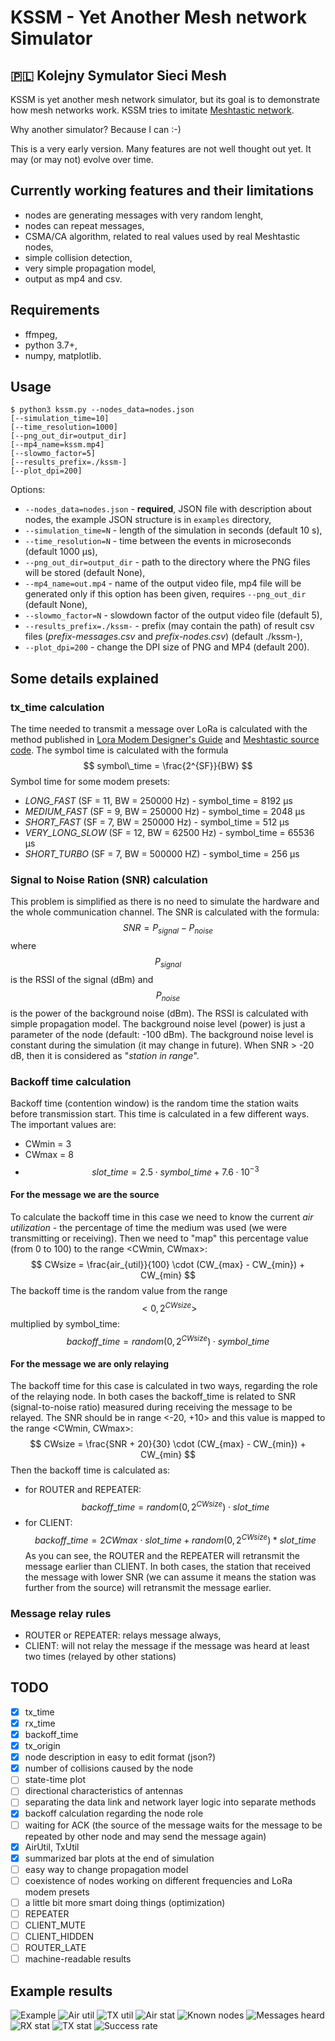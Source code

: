 # KSSM - Yet Another Mesh network Simulator 
## 🇵🇱 Kolejny Symulator Sieci Mesh

KSSM is yet another mesh network simulator, but its goal is to demonstrate how mesh networks work. KSSM tries to imitate [Meshtastic network](https://meshtastic.org/).

Why another simulator? Because I can :-)

This is a very early version. Many features are not well thought out yet. It may (or may not) evolve over time.

## Currently working features and their limitations
- nodes are generating messages with very random lenght,
- nodes can repeat messages,
- CSMA/CA algorithm, related to real values used by real Meshtastic nodes,
- simple collision detection,
- very simple propagation model,
- output as mp4 and csv.

## Requirements
- ffmpeg,
- python 3.7+,
- numpy, matplotlib.

## Usage
```
$ python3 kssm.py --nodes_data=nodes.json 
[--simulation_time=10]
[--time_resolution=1000]
[--png_out_dir=output_dir]
[--mp4_name=kssm.mp4]
[--slowmo_factor=5]
[--results_prefix=./kssm-]
[--plot_dpi=200]
```
Options:
- `--nodes_data=nodes.json` - **required**, JSON file with description about nodes, the example JSON structure is in `examples` directory,
- `--simulation_time=N` - length of the simulation in seconds (default 10 s),
- `--time_resolution=N` - time between the events in microseconds (default 1000 µs),
- `--png_out_dir=output_dir` - path to the directory where the PNG files will be stored (default None),
- `--mp4_name=out.mp4` - name of the output video file, mp4 file will be generated only if this option has been given, requires `--png_out_dir` (default None),
- `--slowmo_factor=N` - slowdown factor of the output video file (default 5),
- `--results_prefix=./kssm-` - prefix (may contain the path) of result csv files (*prefix-messages.csv* and *prefix-nodes.csv*) (default ./kssm-),
- `--plot_dpi=200` - change the DPI size of PNG and MP4 (default 200).

## Some details explained
### tx_time calculation
The time needed to transmit a message over LoRa is calculated with the method published in [Lora Modem Designer's Guide](https://github.com/meshtastic/meshtastic/blob/master/static/documents/LoRa_Design_Guide.pdf) and [Meshtastic source code](https://github.com/meshtastic/firmware/blob/1e4a0134e6ed6d455e54cd21f64232389280781b/src/mesh/RadioInterface.cpp#L201).
The symbol time is calculated with the formula $$ symbol\_time = \frac{2^{SF}}{BW} $$
Symbol time for some modem presets:
- *LONG_FAST* (SF = 11, BW = 250000 Hz) - symbol_time = 8192 µs
- *MEDIUM_FAST* (SF = 9, BW = 250000 Hz) - symbol_time = 2048 µs
- *SHORT_FAST* (SF = 7, BW = 250000 Hz) - symbol_time = 512 µs
- *VERY_LONG_SLOW* (SF = 12, BW = 62500 Hz) - symbol_time = 65536 µs
- *SHORT_TURBO* (SF = 7, BW = 500000 HZ) - symbol_time = 256 µs

### Signal to Noise Ration (SNR) calculation
This problem is simplified as there is no need to simulate the hardware and the whole communication channel. The SNR is calculated with the formula: $$ SNR = P_{signal} - P_{noise} $$ where $$ P_{signal} $$ is the RSSI of the signal (dBm) and $$ P_{noise} $$ is the power of the background noise (dBm). The RSSI is calculated with simple propagation model. The background noise level (power) is just a parameter of the node (default: -100 dBm). The background noise level is constant during the simulation (it may change in future). When SNR > -20 dB, then it is considered as "*station in range*".

### Backoff time calculation
Backoff time (contention window) is the random time the station waits before transmission start. This time is calculated in a few different ways. The important values are:
- CWmin = 3
- CWmax = 8
- $$ slot\_time = 2.5 \cdot symbol\_time + 7.6\cdot 10^{-3} $$
#### For the message we are the source
To calculate the backoff time in this case we need to know the current *air utilization* - the percentage of time the medium was used (we were transmitting or receiving). Then we need to "map" this percentage value (from 0 to 100) to the range <CWmin, CWmax>:
$$ CWsize = \frac{air_{util}}{100} \cdot (CW_{max} - CW_{min}) + CW_{min} $$
The backoff time is the random value from the range $$ <0, 2^{CWsize}> $$ multiplied by symbol_time:
$$ backoff\_time = random(0, 2^{CWsize}) \cdot symbol\_time $$
#### For the message we are only relaying
The backoff time for this case is calculated in two ways, regarding the role of the relaying node. In both cases the backoff_time is related to SNR (signal-to-noise ratio) measured during receiving the message to be relayed. The SNR should be in range <-20, +10> and this value is mapped to the range <CWmin, CWmax>:
$$ CWsize = \frac{SNR + 20}{30} \cdot (CW_{max} - CW_{min}) + CW_{min} $$
Then the backoff time is calculated as:
- for ROUTER and REPEATER: $$ backoff\_time = random(0, 2^{CWsize}) \cdot slot\_time $$
- for CLIENT: $$ backoff\_time = 2 CWmax \cdot slot\_time + random(0, 2^{CWsize}) * slot\_time $$
As you can see, the ROUTER and the REPEATER will retransmit the message earlier than CLIENT. In both cases, the station that received the message with lower SNR (we can assume it means the station was further from the source) will retransmit the message earlier.
### Message relay rules
- ROUTER or REPEATER: relays message always,
- CLIENT: will not relay the message if the message was heard at least two times (relayed by other stations)
## TODO
* [x] tx_time
* [x] rx_time
* [x] backoff_time
* [x] tx_origin
* [x] node description in easy to edit format (json?)
* [x] number of collisions caused by the node
* [ ] state-time plot
* [ ] directional characteristics of antennas
* [ ] separating the data link and network layer logic into separate methods
* [x] backoff calculation regarding the node role
* [ ] waiting for ACK (the source of the message waits for the message to be repeated by other node and may send the message again)
* [x] AirUtil, TxUtil
* [x] summarized bar plots at the end of simulation
* [ ] easy way to change propagation model
* [ ] coexistence of nodes working on different frequencies and LoRa modem presets
* [ ] a little bit more smart doing things (optimization)
* [ ] REPEATER
* [ ] CLIENT_MUTE
* [ ] CLIENT_HIDDEN
* [ ] ROUTER_LATE
* [ ] machine-readable results

## Example results

![Example](images/example.gif)
![Air util](images/kssm-air_util.png)
![TX util](images/kssm-tx_util.png)
![Air stat](images/kssm-air_stat.png)
![Known nodes](images/kssm-known_nodes.png)
![Messages heard](images/kssm-messages_heard.png)
![RX stat](images/kssm-rx_stat.png)
![TX stat](images/kssm-tx_stat.png)
![Success rate](images/kssm-success_rate.png)

